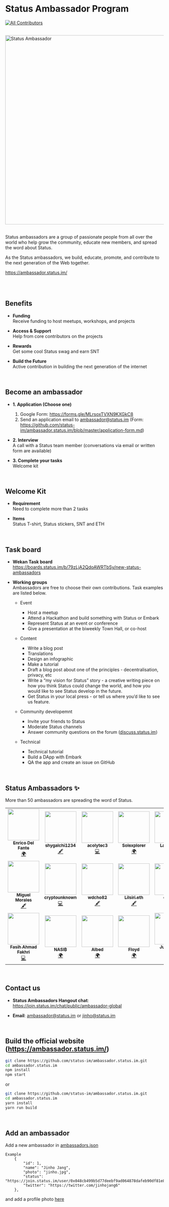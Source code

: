 # Status Ambassador Program
<!-- ALL-CONTRIBUTORS-BADGE:START - Do not remove or modify this section -->
[![All Contributors](https://img.shields.io/badge/all_contributors-20-orange.svg?style=flat-square)](#contributors-)
<!-- ALL-CONTRIBUTORS-BADGE:END -->

<br />

<img src="https://lh3.googleusercontent.com/a6Lt8NQE9kBj1zjuWbiqHCEFTQlqU6uh3nKEH4n9tOfAc-Rt_YARjkeD7TtcaPFvM6a8X8q-YnmyY4EDSUQeJ8s0UP18Yxzw3sMQeCZCvdmAaLHqO2YVYcp60ktszfM45jyzwR60sQ=w2400" width="600px" alt="Status Ambassador">

<br />

<br />

Status ambassadors are a group of passionate people from all over the world who help grow the community, educate new members, and spread the word about Status.

As the Status ambassadors, we build, educate, promote, and contribute to the next generation of the Web together.

https://ambassador.status.im/

<br />

<br />

## Benefits

- **Funding**  
Receive funding to host meetups, workshops, and projects

- **Access & Support**  
Help from core contributors on the projects

- **Rewards**  
Get some cool Status swag and earn SNT

- **Build the Future**  
Active contribution in building the next generation of the internet

<br />


## Become an ambassador

- **1. Application (Choose one)**  
  1) Google Form: https://forms.gle/MLrsoxTVXN9KXGkC8
  2) Send an application email to ambassador@status.im (Form: https://github.com/status-im/ambassador.status.im/blob/master/application-form.md)

- **2. Interview**  
A call with a Status team member (conversations via email or written form are available)


- **3. Complete your tasks**  
Welcome kit

<br />

## Welcome Kit

- **Requirement**  
Need to complete more than 2 tasks

- **Items**  
Status T-shirt, Status stickers, SNT and ETH

<br />

## Task board

- **Wekan Task board**  
https://boards.status.im/b/79zLjA2QdoAWRTbSy/new-status-ambassadors

- **Working groups**  
Ambassadors are free to choose their own contributions. Task examples are listed below.
 
  - Event
    - Host a meetup
    - Attend a Hackathon and build something with Status or Embark
    - Represent Status at an event or conference
    - Give a presentation at the biweekly Town Hall, or co-host
    
  - Content
    - Write a blog post 
    - Translations
    - Design an infographic
    - Make a tutorial
    - Draft a blog post about one of the principles - decentralisation, privacy, etc
    - Write a “my vision for Status” story - a creative writing piece on how you think Status could change the world, and how you would like to see Status develop in the future.
    - Get Status in your local press - or tell us where you’d like to see us feature.

  - Community developemnt 
    - Invite your friends to Status
    - Moderate Status channels
    - Answer community questions on the forum ([discuss.status.im](https://discuss.status.im/))

  - Technical
    - Technical tutorial
    - Build a DApp with Embark
    - QA the app and create an issue on GitHub
    
    
<br />

## Status Ambassadors ✨
More than 50 ambassadors are spreading the word of Status.

<!-- ALL-CONTRIBUTORS-LIST:START - Do not remove or modify this section -->
<!-- prettier-ignore-start -->
<!-- markdownlint-disable -->
<table>
  <tr>
    <td align="center"><a href="https://github.com/tbenr"><img src="https://avatars2.githubusercontent.com/u/15999009?v=4?s=100" width="100px;" alt=""/><br /><sub><b>Enrico Del Fante</b></sub></a><br /><a href="#translation-tbenr" title="Translation">🌍</a></td>
    <td align="center"><a href="https://github.com/shygalchi1234"><img src="https://avatars0.githubusercontent.com/u/52996496?v=4?s=100" width="100px;" alt=""/><br /><sub><b>shygalchi1234</b></sub></a><br /><a href="#content-shygalchi1234" title="Content">🖋</a></td>
    <td align="center"><a href="https://github.com/acolytec3"><img src="https://avatars2.githubusercontent.com/u/17355484?v=4?s=100" width="100px;" alt=""/><br /><sub><b>acolytec3</b></sub></a><br /><a href="https://github.com/status-im/ambassador.status.im/commits?author=acolytec3" title="Code">💻</a></td>
    <td align="center"><a href="https://github.com/Solexplorer"><img src="https://avatars3.githubusercontent.com/u/50027175?v=4?s=100" width="100px;" alt=""/><br /><sub><b>Solexplorer</b></sub></a><br /><a href="#translation-Solexplorer" title="Translation">🌍</a></td>
    <td align="center"><a href="https://github.com/LaloGarza"><img src="https://avatars2.githubusercontent.com/u/33364523?v=4?s=100" width="100px;" alt=""/><br /><sub><b>LaloGarza</b></sub></a><br /><a href="#translation-LaloGarza" title="Translation">🌍</a></td>
    <td align="center"><a href="https://github.com/enevve"><img src="https://avatars1.githubusercontent.com/u/61705093?v=4?s=100" width="100px;" alt=""/><br /><sub><b>Nicolás V. Villarreal</b></sub></a><br /><a href="#content-enevve" title="Content">🖋</a></td>
    <td align="center"><a href="https://github.com/LightLeo21"><img src="https://avatars1.githubusercontent.com/u/51802956?v=4?s=100" width="100px;" alt=""/><br /><sub><b>LightLeo21</b></sub></a><br /><a href="#translation-LightLeo21" title="Translation">🌍</a></td>
  </tr>
  <tr>
    <td align="center"><a href="http://zplit.net"><img src="https://avatars2.githubusercontent.com/u/49013950?v=4?s=100" width="100px;" alt=""/><br /><sub><b>Miguel Morales</b></sub></a><br /><a href="#content-zplit" title="Content">🖋</a></td>
    <td align="center"><a href="https://github.com/cryptounknown"><img src="https://avatars1.githubusercontent.com/u/60149317?v=4?s=100" width="100px;" alt=""/><br /><sub><b>cryptounknown</b></sub></a><br /><a href="https://github.com/status-im/ambassador.status.im/commits?author=cryptounknown" title="Code">💻</a></td>
    <td align="center"><a href="https://github.com/wdcho82"><img src="https://avatars0.githubusercontent.com/u/61836410?v=4?s=100" width="100px;" alt=""/><br /><sub><b>wdcho82</b></sub></a><br /><a href="#content-wdcho82" title="Content">🖋</a></td>
    <td align="center"><a href="https://Dollet.eth.link"><img src="https://avatars2.githubusercontent.com/u/60158814?v=4?s=100" width="100px;" alt=""/><br /><sub><b>Lilsiri.eth</b></sub></a><br /><a href="#content-onebotband" title="Content">🖋</a></td>
    <td align="center"><a href="https://github.com/elpriist"><img src="https://avatars0.githubusercontent.com/u/41715652?v=4?s=100" width="100px;" alt=""/><br /><sub><b>elpriist</b></sub></a><br /><a href="#content-elpriist" title="Content">🖋</a></td>
    <td align="center"><a href="https://github.com/mercuriosilber"><img src="https://avatars2.githubusercontent.com/u/35112265?v=4?s=100" width="100px;" alt=""/><br /><sub><b>mercuriosilber</b></sub></a><br /><a href="#content-mercuriosilber" title="Content">🖋</a></td>
    <td align="center"><a href="https://chris.kraynik.com/"><img src="https://avatars2.githubusercontent.com/u/423132?v=4?s=100" width="100px;" alt=""/><br /><sub><b>Chris Kraynik</b></sub></a><br /><a href="https://github.com/status-im/ambassador.status.im/commits?author=Irvine" title="Code">💻</a></td>
  </tr>
  <tr>
    <td align="center"><a href="https://fasihahmad.github.io"><img src="https://avatars1.githubusercontent.com/u/1082157?v=4?s=100" width="100px;" alt=""/><br /><sub><b>Fasih Ahmad Fakhri</b></sub></a><br /><a href="https://github.com/status-im/ambassador.status.im/commits?author=fasihahmad" title="Code">💻</a></td>
    <td align="center"><a href="https://github.com/Bild96"><img src="https://avatars2.githubusercontent.com/u/52472445?v=4?s=100" width="100px;" alt=""/><br /><sub><b>NASI₿ </b></sub></a><br /><a href="#translation-Bild96" title="Translation">🌍</a></td>
    <td align="center"><a href="https://github.com/albed24"><img src="https://avatars0.githubusercontent.com/u/62461597?v=4?s=100" width="100px;" alt=""/><br /><sub><b>Albed</b></sub></a><br /><a href="#translation-albed24" title="Translation">🌍</a></td>
    <td align="center"><a href="https://github.com/Minimisthupper"><img src="https://avatars2.githubusercontent.com/u/36794294?v=4?s=100" width="100px;" alt=""/><br /><sub><b>Floyd</b></sub></a><br /><a href="#translation-Minimisthupper" title="Translation">🌍</a></td>
    <td align="center"><a href="https://jdreyespaez.site/"><img src="https://avatars0.githubusercontent.com/u/1473138?v=4?s=100" width="100px;" alt=""/><br /><sub><b>Juandavid Reyes</b></sub></a><br /><a href="https://github.com/status-im/ambassador.status.im/commits?author=jdreyespaez" title="Code">💻</a></td>
    <td align="center"><a href="https://github.com/ajacklink"><img src="https://avatars.githubusercontent.com/u/81025043?v=4?s=100" width="100px;" alt=""/><br /><sub><b>4DZ!4K</b></sub></a><br /><a href="#translation-ajacklink" title="Translation">🌍</a></td>
  </tr>
</table>

<!-- markdownlint-restore -->
<!-- prettier-ignore-end -->

<!-- ALL-CONTRIBUTORS-LIST:END -->

<br />

## Contact us

- **Status Ambassadors Hangout chat**: https://join.status.im/chat/public/ambassador-global

- **Email**: ambassador@status.im or jinho@status.im
    
<br />

## Build the official website (https://ambassador.status.im/)


```bash
git clone https://github.com/status-im/ambassador.status.im.git
cd ambassador.status.im
npm install
npm start
```
or

```bash
git clone https://github.com/status-im/ambassador.status.im.git
cd ambassador.status.im
yarn install
yarn run build
```

<br />

## Add an ambassador
Add a new ambassador in [ambassadors.json](https://github.com/status-im/ambassador.status.im/blob/master/src/components/ambassadors.json)

```
Example
    {
        "id": 1,
        "name": "Jinho Jang",
        "photo": "jinho.jpg",
        "status": "https://join.status.im/user/0x048cb499b5d77deebf9ad064878dafeb90df81e8cc6baeba8c97c89f849baf6a7eac07be2ee89e0a863cdece3d6b7847ee3f20b9c3a0a50d90a131e6bce3de185a",
        "twitter": "https://twitter.com/jinhojang6"
    },
```

and add a profile photo [here](https://github.com/status-im/ambassador.status.im/tree/master/src/images/ambassadors)
